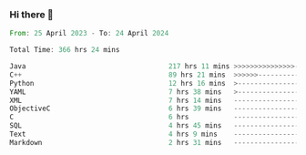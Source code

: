 ### Hi there 👋

<!--
**luoxuanzao/luoxuanzao** is a ✨ _special_ ✨ repository because its `README.md` (this file) appears on your GitHub profile.

Here are some ideas to get you started:

- 🔭 I’m currently working on ...
- 🌱 I’m currently learning ...
- 👯 I’m looking to collaborate on ...
- 🤔 I’m looking for help with ...
- 💬 Ask me about ...
- 📫 How to reach me: ...
- 😄 Pronouns: ...
- ⚡ Fun fact: ...
-->

<!--START_SECTION:waka-->

```rust
From: 25 April 2023 - To: 24 April 2024

Total Time: 366 hrs 24 mins

Java                                   217 hrs 11 mins >>>>>>>>>>>>>>>----------   59.06 %
C++                                    89 hrs 21 mins  >>>>>>-------------------   24.30 %
Python                                 12 hrs 16 mins  >------------------------   03.34 %
YAML                                   7 hrs 38 mins   >------------------------   02.08 %
XML                                    7 hrs 14 mins   -------------------------   01.97 %
ObjectiveC                             6 hrs 39 mins   -------------------------   01.81 %
C                                      6 hrs           -------------------------   01.63 %
SQL                                    4 hrs 45 mins   -------------------------   01.30 %
Text                                   4 hrs 9 mins    -------------------------   01.13 %
Markdown                               2 hrs 31 mins   -------------------------   00.69 %
```

<!--END_SECTION:waka-->